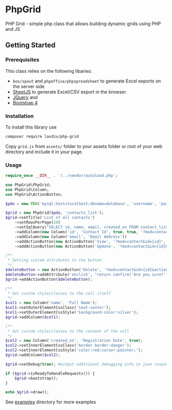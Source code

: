 # PhpGrid
PHP Grid - simple php class that allows building dynamic grids using PHP and JS

## Getting Started
### Prerequisites
This class relies on the following libaries:
 * `box/spout` and `phpoffice/phpspreadsheet` to generate Excel exports on the server side
 * [SheetJS](https://github.com/sheetjs/sheetjs) to generate Excel/CSV export in the browser.
 * [JQuery](https://jquery.com/) and 
 * [Bootstrap 4](https://getbootstrap.com/)

### Installation
To install this library use 
```bash
composer require lavdiu/php-grid
```  

Copy `grid.js` from `assets/` folder to your assets folder or root of your web directory and include it in your page.  

### Usage
```php
require_once __DIR__ . '/../vendor/autoload.php';

use PhpGrid\PhpGrid;
use PhpGrid\Column;
use PhpGrid\ActionButton;

$pdo = new PDO('mysql:host=localhost;dbname=database', 'username', 'password');

$grid = new PhpGrid($pdo, 'contacts_list');
$grid->setTitle('List of all contacts')
    ->setRowsPerPage(10)
    ->setSqlQuery("SELECT id, name, email, created_on FROM contact_list")
    ->addColumn(new Column('id', 'Contact Id', true, true, '?mod=contact&id={id}', '_blank'))
    ->addColumn(new Column('email', 'Email Address'))
    ->addActionButton(new ActionButton('View', '?mod=contact&id={id}', 'fa fa-eye'))
    ->addActionButton(new ActionButton('Update', '?mod=contact&id={id}&action=update', 'fa fa-pencil'));

/**
 * Setting custom attributes to the button
 */
$deleteButton = new ActionButton('Delete', '?mod=contact&id={id}&action=delete', 'fa fa-trash');
$deleteButton->addAttribute('onclick', "return confirm('Are you sure?');");
$grid->addActionButton($deleteButton);

/**
 * Set custom style/classes to the cell itself
 */
$col1 = new Column('name', 'Full Name');
$col1->setOuterElementCssClass('text-center');
$col1->setOuterElementCssStyle('background-color:silver');
$grid->addColumn($col1);

/**
 * Set custom style/classes to the content of the cell
 */
$col2 = new Column('created_on', 'Registration Date', true);
$col2->setInnerElementCssClass('border border-danger');
$col2->setInnerElementCssStyle('color:red;cursor:pointer;');
$grid->addColumn($col2);

$grid->setDebug(true); #output additional debugging info in json responses

if ($grid->isReadyToHandleRequests()) {
    $grid->bootstrap();
}

echo $grid->draw();

```

See [examples](https://github.com/lavdiu/php-grid/tree/master/examples) directory for more examples

